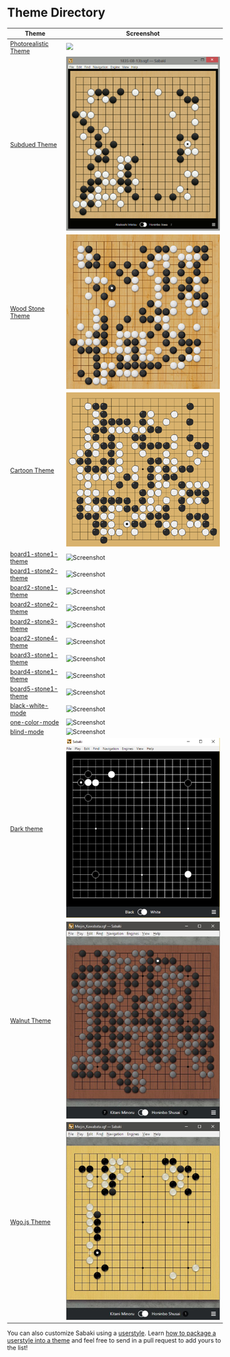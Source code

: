 # Theme Directory


| Theme  | Screenshot |
| ------------- | ------------- |
| [Photorealistic Theme](https://github.com/SabakiHQ/theme-photorealistic)  | ![](https://github.com/SabakiHQ/theme-photorealistic/raw/master/screenshot.png)  |
| [Subdued Theme](https://github.com/fohristiwhirl/sabaki_subdued_theme)  | ![](https://raw.githubusercontent.com/fohristiwhirl/sabaki_subdued_theme/master/screenshot.gif)  |
| [Wood Stone Theme](https://github.com/geovens/Sabaki-Theme#wood-stone-download)  | ![](https://github.com/geovens/sabaki-theme/raw/master/woodstone/screenshot.jpg)  |
| [Cartoon Theme](https://github.com/geovens/Sabaki-Theme#cartoon-download)  | ![](https://github.com/geovens/sabaki-theme/raw/master/cartoon/screenshot.jpg)  |
| [board1-stone1-theme](https://github.com/ParmuzinAlexander/sabaki-themes/raw/master/board1-stone1-theme.asar) | ![Screenshot](https://github.com/ParmuzinAlexander/sabaki-themes/blob/master/screenshot/board1-stone1-theme.png) |
| [board1-stone2-theme](https://github.com/ParmuzinAlexander/sabaki-themes/raw/master/board1-stone2-theme.asar) | ![Screenshot](https://github.com/ParmuzinAlexander/sabaki-themes/blob/master/screenshot/board1-stone2-theme.png) |
| [board2-stone1-theme](https://github.com/ParmuzinAlexander/sabaki-themes/raw/master/board2-stone1-theme.asar) | ![Screenshot](https://github.com/ParmuzinAlexander/sabaki-themes/blob/master/screenshot/board2-stone1-theme.png) |
| [board2-stone2-theme](https://github.com/ParmuzinAlexander/sabaki-themes/raw/master/board2-stone2-theme.asar) | ![Screenshot](https://github.com/ParmuzinAlexander/sabaki-themes/blob/master/screenshot/board2-stone2-theme.png) |
| [board2-stone3-theme](https://github.com/ParmuzinAlexander/sabaki-themes/raw/master/board2-stone3-theme.asar) | ![Screenshot](https://github.com/ParmuzinAlexander/sabaki-themes/blob/master/screenshot/board2-stone3-theme.png) |
| [board2-stone4-theme](https://github.com/ParmuzinAlexander/sabaki-themes/raw/master/board2-stone4-theme.asar) | ![Screenshot](https://github.com/ParmuzinAlexander/sabaki-themes/blob/master/screenshot/board2-stone4-theme.png) |
| [board3-stone1-theme](https://github.com/ParmuzinAlexander/sabaki-themes/raw/master/board3-stone1-theme.asar) | ![Screenshot](https://github.com/ParmuzinAlexander/sabaki-themes/blob/master/screenshot/board3-stone1-theme.png) |
| [board4-stone1-theme](https://github.com/ParmuzinAlexander/sabaki-themes/raw/master/board4-stone1-theme.asar) | ![Screenshot](https://github.com/ParmuzinAlexander/sabaki-themes/blob/master/screenshot/board4-stone1-theme.png) |
| [board5-stone1-theme](https://github.com/ParmuzinAlexander/sabaki-themes/raw/master/board5-stone1-theme.asar) | ![Screenshot](https://github.com/ParmuzinAlexander/sabaki-themes/blob/master/screenshot/board5-stone1-theme.png) |
| [black-white-mode](https://github.com/ParmuzinAlexander/sabaki-themes/raw/master/black-white-mode.asar) | ![Screenshot](https://github.com/ParmuzinAlexander/sabaki-themes/blob/master/screenshot/black-white-mode.png) |
| [one-color-mode](https://github.com/ParmuzinAlexander/sabaki-themes/raw/master/one-color-mode.asar) | ![Screenshot](https://github.com/ParmuzinAlexander/sabaki-themes/blob/master/screenshot/one-color-mode.png) |
| [blind-mode](https://github.com/ParmuzinAlexander/sabaki-themes/raw/master/blind-mode.asar) | ![Screenshot](https://github.com/ParmuzinAlexander/sabaki-themes/blob/master/screenshot/blind-mode.png) |
| [Dark theme](https://github.com/bdrose/Uploads/blob/master/theme.dark.asar) | ![Screenshot](https://github.com/bdrose/Uploads/blob/master/dark.png) |
| [Walnut Theme](https://github.com/3kakakhel/sabaki-walnut-theme/releases/download/1.0.0/walnut.sabakitheme.asar) | ![](https://github.com/3kakakhel/sabaki-walnut-theme/blob/master/screenshot.jpg) |
| [Wgo.js Theme](https://github.com/3kakakhel/sabaki-wgojs-theme/releases/download/1.1.0/wgojs.1.1.0.sabakitheme.asar) | ![](https://github.com/3kakakhel/sabaki-wgojs-theme/blob/master/screenshot.jpg) |

You can also customize Sabaki using a [userstyle](userstyle-tutorial.md). Learn [how to package a userstyle into a theme](create-themes.md) and feel free to send in a pull request to add yours to the list!
